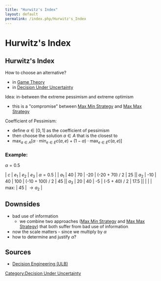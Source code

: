 ```yaml
---
title: "Hurwitz's Index"
layout: default
permalink: /index.php/Hurwitz's_Index
---
```


# Hurwitz's Index

## Hurwitz's Index
How to choose an alternative? 
- in [Game Theory](Game_Theory)
- in [Decision Under Uncertainty](Decision_Under_Uncertainty)


Idea: in-between the extreme pessimism and extreme optimism
- this is a "compromise" between [Max Min Strategy](Max_Min_Strategy) and [Max Max Strategy](Max_Max_Strategy)


Coefficient of Pessimism:
- define $\alpha \in [0, 1]$ as the coefficient of pessimism
- then choose the solution $a \in A$ that is the closest to 
- $\max_{a \in A} \big[ \alpha \cdot \min_{e \in E} c(a, e) + (1 - \alpha) \cdot \max_{e \in E} c (a, e)  \big]$  


### Example:
$\alpha = 0.5$

|   $c$  |  $e_1$  |  $e_2$  |  $e_3$  |  $\alpha =0.5$  |   |   $a_1$   |  40  |  70  |  -20  |  (-20 + 70) / 2  |  25 ||   $a_2$   |  -10  |  40  |  100  |  (-10 + 100) / 2  |  45 ||   $a_3$   |  20  |  40  |  -5  |  (-5 + 40) / 2  |  17.5 ||   |   |      |   max:   |  45  |  $\to a_2$ |

## Downsides
- bad use of information
  - we combine two approaches ([Max Min Strategy](Max_Min_Strategy) and [Max Max Strategy](Max_Max_Strategy)) that both suffer from bad use of information
- now the scale matters - since we multiply by $\alpha$
- how to determine and justify $\alpha$?


## Sources
- [Decision Engineering (ULB)](Decision_Engineering_(ULB))

[Category:Decision Under Uncertainty](Category_Decision_Under_Uncertainty)
